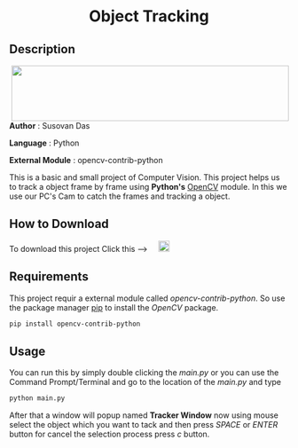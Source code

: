 #
**<H1 align = "center">Object Tracking</H1>**

## Description

<img align='right' height=100 width=500 src='a.gif'/>

**Author** : Susovan Das

**Language** : Python  

**External Module** : opencv-contrib-python

This is a basic and small project of Computer Vision. This project helps us to track a object frame by frame using **Python's** [OpenCV](https://opencv.org/) module. In this we use our PC's Cam to catch the frames and tracking a object.

## How to Download

To download this project Click this --> &nbsp; &nbsp; [<img src="https://github.com/SusovanGithub/OpenCV-Projects/blob/master/Assets/.download_icon.png" width="20" height="20"/>](https://www.youtube.com/)

## Requirements

This project requir a external module called _opencv-contrib-python_. So use the package manager [pip](https://pypi.org/project/pip/) to install the _OpenCV_ package.

```bash
pip install opencv-contrib-python
```

## Usage

You can run this by simply double clicking the _main.py_ or you can use the Command Prompt/Terminal and go to the location of the _main.py_ and type 
```bash
python main.py
```
After that a window will popup named **Tracker Window** now using mouse select the object which you want to tack and then press _SPACE_ or _ENTER_ button for cancel the selection process press _c_ button.